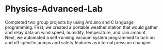 # Physics-Advanced-Lab
Completed two group projects by using Arduino and C language programming. First, we created a portable weather station that would gather and relay data on wind speed, humidity, temperature, and rain amount. Next, we automated a self-running vacuum system programmed to turn on and off specific pumps and safety features as internal pressure changed.
